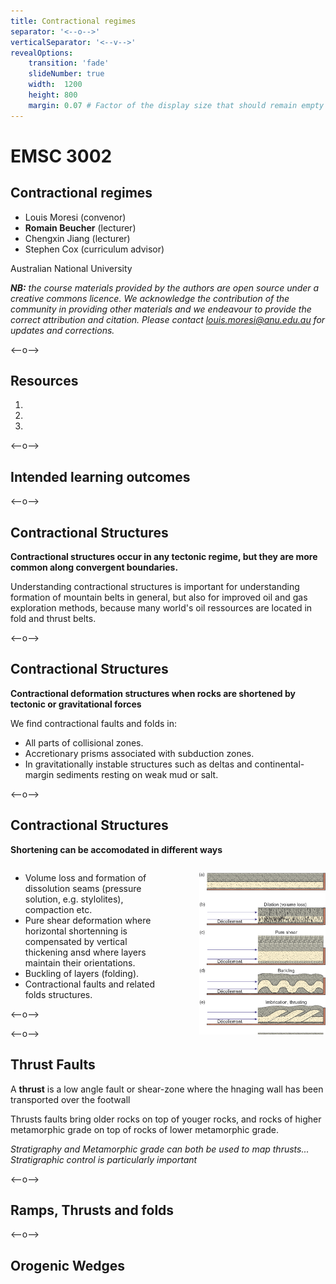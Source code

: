 ```yaml
---
title: Contractional regimes
separator: '<--o-->'
verticalSeparator: '<--v-->'
revealOptions:
    transition: 'fade'
    slideNumber: true
    width:  1200
    height: 800
    margin: 0.07 # Factor of the display size that should remain empty around the content (7% typically)
---
```


# EMSC 3002

## Contractional regimes

  - Louis Moresi (convenor)
  - **Romain Beucher** (lecturer)
  - Chengxin Jiang (lecturer)
  - Stephen Cox (curriculum advisor)

Australian National University

_**NB:** the course materials provided by the authors are open source under a creative commons licence. 
We acknowledge the contribution of the community in providing other materials and we endeavour to 
provide the correct attribution and citation. Please contact louis.moresi@anu.edu.au for updates and 
corrections._

<--o-->

## Resources

1.
2.
3.

<--o-->

## Intended learning outcomes

<--o-->
## Contractional Structures


**Contractional structures occur in any tectonic regime, but they are more common along convergent boundaries.**

Understanding contractional structures is important for understanding formation of mountain belts in general, but also for improved oil and gas exploration methods, because many world's oil ressources are located in fold and thrust belts.


<--o-->

## Contractional Structures


**Contractional deformation structures when rocks are shortened by tectonic or gravitational forces**

We find contractional faults and folds in:

- All parts of collisional zones.
- Accretionary prisms associated with subduction zones.
- In gravitationally instable structures such as deltas and continental-margin sediments resting on weak mud or salt.

<--o-->

## Contractional Structures


**Shortening can be accomodated in different ways**

<div>
<div style="width:50%; float:left">

- Volume loss and formation of dissolution seams (pressure solution, e.g. stylolites), compaction etc.
- Pure shear deformation where horizontal shortenning is compensated by vertical thickening ansd where layers maintain their orientations.
- Buckling of layers (folding).
- Contractional faults and related folds structures.

</div>
<div style="width:40%; float:right; margin-left:50px;">

![](Module-ii-Figures-Structural-Geology-And-Crustal-Deformation/ContractionalStructures/ShorteningOfLayers_Fossen.jpg) <!-- .element style="float: right" width="90%" -->

</div>
</div>

<--o-->

<!-- .slide: data-background="Figures-Structural-Geology-And-Crustal-Deformation/ContractionalStructures/ThrustFault.jpg" -->

<--o-->

## Thrust Faults

A **thrust** is a low angle fault or shear-zone where the hnaging wall has been transported over the footwall

Thrusts faults bring older rocks on top of youger rocks, and rocks of higher metamorphic grade on top of rocks of lower metamorphic grade.

*Stratigraphy and Metamorphic grade can both be used to map thrusts... Stratigraphic control is particularly important*


<--o-->

## Ramps, Thrusts and folds

<--o-->

## Orogenic Wedges
